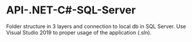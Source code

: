 # API-.NET-C#-SQL-Server

Folder structure in 3 layers and connection to local db in SQL Server. Use Visual Studio 2019 to proper usage of the application (.sln).
